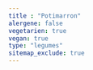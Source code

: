 ```yaml
---
title : "Potimarron"
alergene: false
vegetarien: true
vegan: true
type: "legumes"
sitemap_exclude: true
--- 
```

